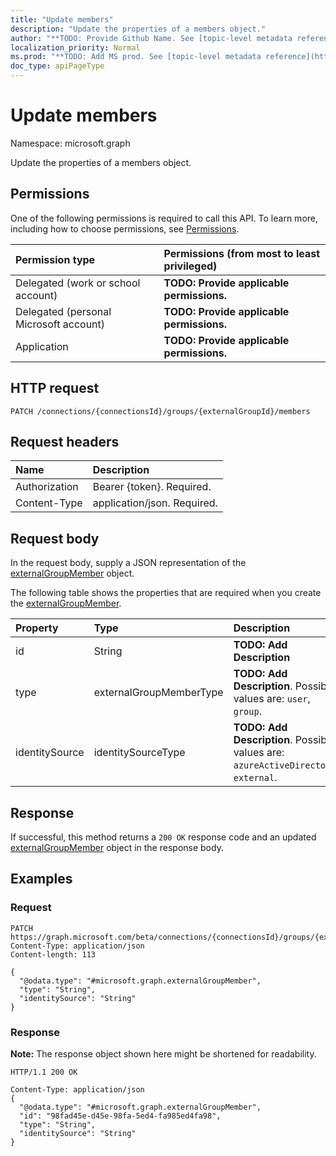 ```yaml
---
title: "Update members"
description: "Update the properties of a members object."
author: "**TODO: Provide Github Name. See [topic-level metadata reference](https://msgo.azurewebsites.net/add/document/guidelines/metadata.html#topic-level-metadata)**"
localization_priority: Normal
ms.prod: "**TODO: Add MS prod. See [topic-level metadata reference](https://msgo.azurewebsites.net/add/document/guidelines/metadata.html#topic-level-metadata)**"
doc_type: apiPageType
---
```


# Update members
Namespace: microsoft.graph

Update the properties of a members object.

## Permissions
One of the following permissions is required to call this API. To learn more, including how to choose permissions, see [Permissions](/graph/permissions-reference).

|Permission type|Permissions (from most to least privileged)|
|:---|:---|
|Delegated (work or school account)|**TODO: Provide applicable permissions.**|
|Delegated (personal Microsoft account)|**TODO: Provide applicable permissions.**|
|Application|**TODO: Provide applicable permissions.**|

## HTTP request

<!-- {
  "blockType": "ignored"
}
-->
``` http
PATCH /connections/{connectionsId}/groups/{externalGroupId}/members
```

## Request headers
|Name|Description|
|:---|:---|
|Authorization|Bearer {token}. Required.|
|Content-Type|application/json. Required.|

## Request body
In the request body, supply a JSON representation of the [externalGroupMember](../resources/externalgroupmember.md) object.

The following table shows the properties that are required when you create the [externalGroupMember](../resources/externalgroupmember.md).

|Property|Type|Description|
|:---|:---|:---|
|id|String|**TODO: Add Description**|
|type|externalGroupMemberType|**TODO: Add Description**. Possible values are: `user`, `group`.|
|identitySource|identitySourceType|**TODO: Add Description**. Possible values are: `azureActiveDirectory`, `external`.|



## Response

If successful, this method returns a `200 OK` response code and an updated [externalGroupMember](../resources/externalgroupmember.md) object in the response body.

## Examples

### Request
<!-- {
  "blockType": "request",
  "name": "update_members"
}
-->
``` http
PATCH https://graph.microsoft.com/beta/connections/{connectionsId}/groups/{externalGroupId}/members
Content-Type: application/json
Content-length: 113

{
  "@odata.type": "#microsoft.graph.externalGroupMember",
  "type": "String",
  "identitySource": "String"
}
```


### Response
**Note:** The response object shown here might be shortened for readability.
<!-- {
  "blockType": "response",
  "truncated": true
}
-->
``` http
HTTP/1.1 200 OK

Content-Type: application/json
{
  "@odata.type": "#microsoft.graph.externalGroupMember",
  "id": "98fad45e-d45e-98fa-5ed4-fa985ed4fa98",
  "type": "String",
  "identitySource": "String"
}
```

